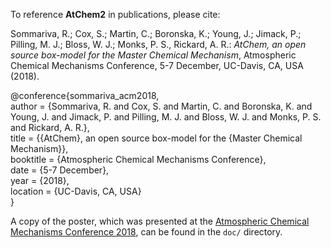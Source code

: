 To reference **AtChem2** in publications, please cite:


Sommariva, R.; Cox, S.; Martin, C.; Boronska, K.; Young, J.; Jimack, P.; Pilling, M. J.; Bloss, W. J.; Monks, P. S., Rickard, A. R.: *AtChem, an open source box-model for the Master Chemical Mechanism*, Atmospheric Chemical Mechanisms Conference, 5-7 December, UC-Davis, CA, USA (2018).


@conference{sommariva_acm2018,  
author    = {Sommariva, R. and Cox, S. and Martin, C. and Boronska, K. and Young, J. and Jimack, P. and Pilling, M. J. and Bloss, W. J. and Monks, P. S. and Rickard, A. R.},  
title     = {{AtChem}, an open source box-model for the {Master Chemical Mechanism}},  
booktitle = {Atmospheric Chemical Mechanisms Conference},  
date      = {5-7 December},  
year      = {2018},  
location  = {UC-Davis, CA, USA}  
}


A copy of the poster, which was presented at the [Atmospheric Chemical Mechanisms Conference 2018](https://acm.aqrc.ucdavis.edu/), can be found in the `doc/` directory.
